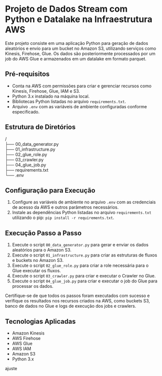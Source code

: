 # Projeto de Dados Stream com Python e Datalake na Infraestrutura AWS

Este projeto consiste em uma aplicação Python para geração de dados aleatórios e envio para um bucket no Amazon S3, utilizando serviços como Kinesis, Firehose, Glue. Os dados são posteriormente processados por um job do AWS Glue e armazenados em um datalake em formato parquet.

## Pré-requisitos

- Conta na AWS com permissões para criar e gerenciar recursos como Kinesis, Firehose, Glue, IAM e S3.
- Python 3.x instalado na máquina local.
- Bibliotecas Python listadas no arquivo `requirements.txt`.
- Arquivo `.env` com as variáveis de ambiente configuradas conforme especificado.

## Estrutura de Diretórios

/  
├── 00_data_generator.py  
├── 01_infrastructure.py  
├── 02_glue_role.py  
├── 03_crawler.py  
├── 04_glue_job.py  
├── requirements.txt  
└── .env  


## Configuração para Execução

1. Configure as variáveis de ambiente no arquivo `.env` com as credenciais de acesso da AWS e outros parâmetros necessários.
2. Instale as dependências Python listadas no arquivo `requirements.txt` utilizando o pip: `pip install -r requirements.txt`.

## Execução Passo a Passo

1. Execute o script `00_data_generator.py` para gerar e enviar os dados aleatórios para o Amazon S3.
2. Execute o script `01_infrastructure.py` para criar as estruturas de fluxos e buckets no Amazon S3.
3. Execute o script `02_glue_role.py` para criar a role necessária para o Glue executar os fluxos.
4. Execute o script `03_crawler.py` para criar e executar o Crawler no Glue.
5. Execute o script `04_glue_job.py` para criar e executar o job do Glue para processar os dados.

Certifique-se de que todos os passos foram executados com sucesso e verifique os resultados nos recursos criados na AWS, como buckets S3, banco de dados no Glue e logs de execução dos jobs e crawlers.

## Tecnologias Aplicadas

- Amazon Kinesis
- AWS Firehose
- AWS Glue
- AWS IAM
- Amazon S3
- Python 3.x

ajuste